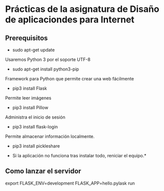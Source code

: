 # Prácticas de la asignatura de Disaño de aplicaciondes para Internet

## Prerequisitos 

 - sudo apt-get update

Usaremos Python 3 por el soporte UTF-8
- sudo apt-get install python3-pip

Framework para Python que permite crear una web fácilmente
 - pip3 install Flask

Permite leer imágenes
 - pip3 install Pillow

Administra el inicio de sesión
 - pip3 install flask-login

Permite almacenar información localmente.
 - pip3 install pickleshare

* Si la aplicación no funciona tras instalar todo, reniciar el equipo.*

## Como lanzar el servidor

export FLASK_ENV=development
FLASK_APP=hello.pylask run